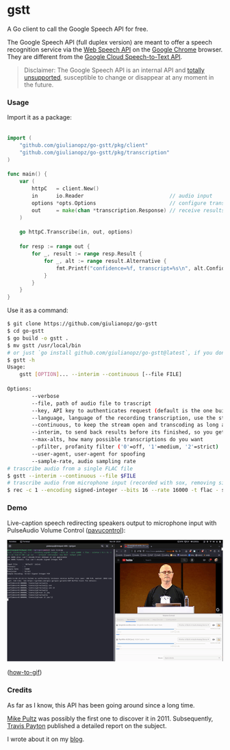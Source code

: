 # gstt

A Go client to call the Google Speech API for free.

The Google Speech API (full duplex version) are meant to offer a speech recognition service via the [Web Speech API](https://developer.mozilla.org/en-US/docs/Web/API/Web_Speech_API/Using_the_Web_Speech_API) on the [Google Chrome](https://source.chromium.org/chromium/chromium/src/+/main:content/browser/speech/speech_recognition_engine.cc) browser. They are different from the [Google Cloud Speech-to-Text API](https://cloud.google.com/speech-to-text/v2/docs). 

> Disclaimer: The Google Speech API is an internal API and [totally unsupported](https://lists.w3.org/Archives/Public/public-speech-api/2013Jul/0001.html), susceptible to change or disappear at any moment in the future.

### Usage

Import it as a package:
```go

import (
    "github.com/giulianopz/go-gstt/pkg/client"
    "github.com/giulianopz/go-gstt/pkg/transcription"
)

func main() {
	var (
		httpC   = client.New()
		in      io.Reader                            // audio input
		options *opts.Options                        // configure transcription parameters
		out     = make(chan *transcription.Response) // receive results from channel
	)

	go httpC.Transcribe(in, out, options)

	for resp := range out {
		for _, result := range resp.Result {
			for _, alt := range result.Alternative {
				fmt.Printf("confidence=%f, transcript=%s\n", alt.Confidence, strings.TrimSpace(alt.Transcript))
			}
		}
	}
}
```

Use it as a command:
```bash
$ git clone https://github.com/giulianopz/go-gstt
$ cd go-gstt
$ go build -o gstt .
$ mv gstt /usr/local/bin
# or just `go install github.com/giulianopz/go-gstt@latest`, if you don't want to rename the binary
$ gstt -h
Usage:
    gstt [OPTION]... --interim --continuous [--file FILE]

Options:
        --verbose
        --file, path of audio file to trascript
        --key, API key to authenticates request (default is the one built into any Chrome installation)
        --language, language of the recording transcription, use the standard webcodes for your language, i.e. 'en-US' for English-US, 'ru' for Russian, etc. please, see https://en.wikipedia.org/wiki/IETF_language_tag
        --continuous, to keep the stream open and transcoding as long as there is no silence
        --interim, to send back results before its finished, so you get a live stream of possible transcriptions as it processes the audio
        --max-alts, how many possible transcriptions do you want
        --pfilter, profanity filter ('0'=off, '1'=medium, '2'=strict)
        --user-agent, user-agent for spoofing
        --sample-rate, audio sampling rate
# trascribe audio from a single FLAC file
$ gstt --interim --continuous --file $FILE
# trascribe audio from microphone input (recorded with sox, removing silence)
$ rec -c 1 --encoding signed-integer --bits 16 --rate 16000 -t flac - silence 1 0.1 1% -1 0.5 1% | gstt --interim --continuous
```

### Demo

Live-caption speech redirecting speakers output to microphone input with PulseAudio Volume Control ([pavucontrol](https://www.kirsle.net/redirect-audio-out-to-mic-in-linux)): 

![livecapdemo](./assets/demo.gif)

([how-to-gif](https://gist.github.com/paulirish/b6cf161009af0708315c))

### Credits

As far as I know, this API has been going around since a long time.

[Mike Pultz](https://mikepultz.com/2011/03/accessing-google-speech-api-chrome-11/) was possibly the first one to discover it in 2011. Subsequently, [Travis Payton](http://blog.travispayton.com/wp-content/uploads/2014/03/Google-Speech-API.pdf) published a detailed report on the subject.

I wrote about it on my [blog](https://giulianopz.github.io/full-duplex-http-streaming-in-go).

